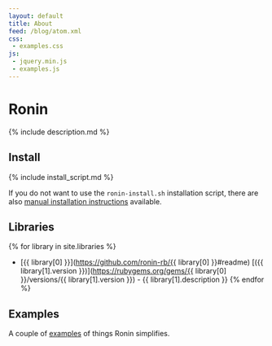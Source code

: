 ```yaml
---
layout: default
title: About
feed: /blog/atom.xml
css:
 - examples.css
js:
 - jquery.min.js
 - examples.js
---
```


# Ronin

{% include description.md %}

## Install 

{% include install_script.md %}

If you do not want to use the `ronin-install.sh` installation script, there are
also [manual installation instructions][manual-install] available.

[manual-install]: http://localhost:4000/install/#manual-instructions

## Libraries

{% for library in site.libraries %}
* [{{ library[0] }}](https://github.com/ronin-rb/{{ library[0] }}#readme)
  [({{ library[1].version }})](https://rubygems.org/gems/{{ library[0] }}/versions/{{ library[1].version }}) - 
  {{ library[1].description }}
{% endfor %}

## Examples

A couple of [examples](/examples/) of things Ronin simplifies.

<ul id="examples">
  <!-- Random Examples -->
</ul>

[ronin]: https://github.com/ronin-rb/ronin#readme
[Synopsis]: https://github.com/ronin-rb/ronin#synopsis
[GitHub]: https://github.com/ronin-rb/
